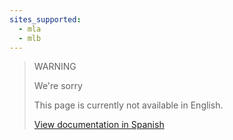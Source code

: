 ```yaml
---
sites_supported:
  - mla
  - mlb
---
```


> WARNING
>
> We're sorry
>
> This page is currently not available in English.
>
>[View documentation in Spanish](https://www.mercadopago[FAKER][URL][DOMAIN]/developers/es/guides/manage-account/reports/extra/asset-management-settlement)